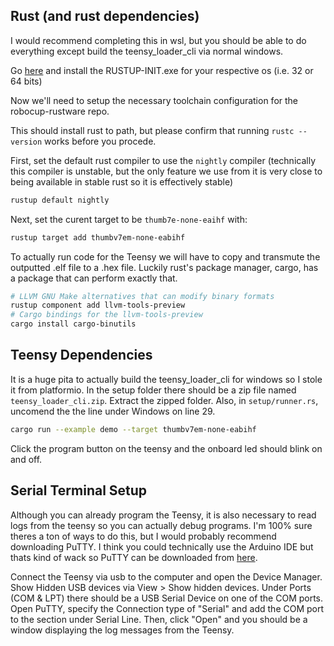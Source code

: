 ## Rust (and rust dependencies)

I would recommend completing this in wsl, but you should be able to do everything except build the teensy_loader_cli via normal windows.

Go [here](https://www.rust-lang.org/tools/install) and install the RUSTUP-INIT.exe for your respective os (i.e. 32 or 64 bits)

Now we'll need to setup the necessary toolchain configuration for the robocup-rustware repo.

This should install rust to path, but please confirm that running `rustc --version` works before you procede.

First, set the default rust compiler to use the `nightly` compiler (technically this compiler is unstable, but the only feature we use from it is very close to being available in stable rust so it is effectively stable)

```sh
rustup default nightly
```

Next, set the curent target to be `thumb7e-none-eaihf` with:

```sh
rustup target add thumbv7em-none-eabihf
```

To actually run code for the Teensy we will have to copy and transmute the outputted .elf file to a .hex file. Luckily rust's package manager, cargo, has a package that can perform exactly that.

```sh
# LLVM GNU Make alternatives that can modify binary formats
rustup component add llvm-tools-preview
# Cargo bindings for the llvm-tools-preview
cargo install cargo-binutils
```

## Teensy Dependencies

It is a huge pita to actually build the teensy_loader_cli for windows so I stole it from platformio. In the setup folder there should be a zip file named `teensy_loader_cli.zip`. Extract the zipped folder.  Also, in `setup/runner.rs`, uncomend the the line under Windows on line 29.

```sh
cargo run --example demo --target thumbv7em-none-eabihf
```

Click the program button on the teensy and the onboard led should blink on and off.

## Serial Terminal Setup

Although you can already program the Teensy, it is also necessary to read logs from the teensy so you can actually debug programs. I'm 100% sure theres a ton of ways to do this, but I would probably recommend downloading PuTTY. I think you could technically use the Arduino IDE but thats kind of wack so PuTTY can be downloaded from [here](https://www.chiark.greenend.org.uk/~sgtatham/putty/latest.html).

Connect the Teensy via usb to the computer and open the Device Manager. Show Hidden USB devices via View > Show hidden devices. Under Ports (COM & LPT) there should be a USB Serial Device on one of the COM ports. Open PuTTY, specify the Connection type of "Serial" and add the COM port to the section under Serial Line. Then, click "Open" and you should be a window displaying the log messages from the Teensy.
